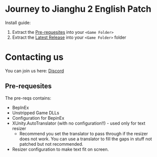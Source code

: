 # Journey to Jianghu 2 English Patch

Install guide:
1. Extract the [Pre-requesites](https://github.com/joshfreitas1984/Xyzj2OverLlm/releases/download/2025.03.01.16.41.zip/Install-Prerequisites-Into-Game-Folder.zip) into your `<Game Folder>`
2. Extract the [Latest Release](https://github.com/joshfreitas1984/Xyzj2OverLlm/releases) into your `<Game Folder>` folder

# Contacting us

You can join us here: [Discord](https://discord.gg/sqXd5ceBWT)

## Pre-requesites
The pre-reqs contains:
  - BepInEx
  - Unstripped Game DLLs
  - Configuration for BepinEx
  - XUnity.AutoTranslator (with no configuration!!) - used only for text resizer
    - Recommend you set the translator to pass through if the resizer does not work. You can use a translator to fill the gaps in stuff not patched but not recommended.
  - Resizer configuration to make text fit on screen.
  